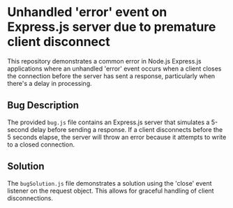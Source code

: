 # Unhandled 'error' event on Express.js server due to premature client disconnect

This repository demonstrates a common error in Node.js Express.js applications where an unhandled 'error' event occurs when a client closes the connection before the server has sent a response, particularly when there's a delay in processing.

## Bug Description
The provided `bug.js` file contains an Express.js server that simulates a 5-second delay before sending a response. If a client disconnects before the 5 seconds elapse, the server will throw an error because it attempts to write to a closed connection.

## Solution
The `bugSolution.js` file demonstrates a solution using the 'close' event listener on the request object.  This allows for graceful handling of client disconnections.